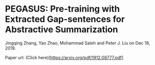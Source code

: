 # PEGASUS: Pre-training with Extracted Gap-sentences for Abstractive Summarization
Jingqing Zhang, Yao Zhao, Mohammad Saleh and Peter J. Liu on Dec 18, 2019.

Paper url: (Click here)[https://arxiv.org/pdf/1912.08777.pdf]
